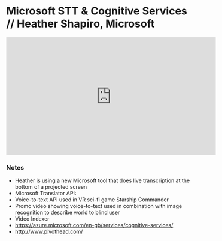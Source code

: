 # Microsoft STT & Cognitive Services // Heather Shapiro, Microsoft

<iframe width="560" height="315" src="https://www.youtube.com/embed/eD4yIEfAOnk" frameborder="0" allowfullscreen></iframe>

### Notes
- Heather is using a new Microsoft tool that does live transcription at the bottom of a projected screen
- Microsoft Translator API: 
- Voice-to-text API used in VR sci-fi game Starship Commander
- Promo video showing voice-to-text used in combination with image recognition to describe world to blind user
- Video Indexer
- https://azure.microsoft.com/en-gb/services/cognitive-services/
- http://www.pivothead.com/ 
